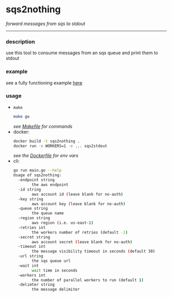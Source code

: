 # sqs2nothing

_forward messages from sqs to stdout_

---

### description

use this tool to consume messages from an sqs queue and print them to stdout

### example

see a fully functioning example [here](https://github.com/chaseisabelle/sqs2go-examples/sqs2stdout)

### usage

* `make`
  ```bash
  make go
  ```
  _see [Makefile](./Makefile) for commands_
* docker:
  ```bash
  docker build -t sqs2nothing .
  docker run -e WORKERS=1 -e ... sqs2stdout
  ```
  _see the [Dockerfile](./Dockerfile) for env vars_
* cli:
    ```bash
    go run main.go --help
    Usage of sqs2nothing:
      -endpoint string
            the aws endpoint
      -id string
            aws account id (leave blank for no-auth)
      -key string
            aws account key (leave blank for no-auth)
      -queue string
            the queue name
      -region string
            aws region (i.e. us-east-1)
      -retries int
            the workers number of retries (default -1)
      -secret string
            aws account secret (leave blank for no-auth)
      -timeout int
            the message visibility timeout in seconds (default 30)
      -url string
            the sqs queue url
      -wait int
            wait time in seconds
      -workers int
            the number of parallel workers to run (default 1)
      -delimter string
            the message delimiter
    ```

